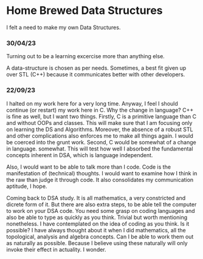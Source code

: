 # Home Brewed Data Structures
I felt a need to make my own Data Structures. 

### 30/04/23
Turning out to be a learning excercise more than anything else.

A data-structure is chosen as per needs.
Sometimes, a best fit given up over STL (C++) 
    because it communicates better with other developers.

### 22/09/23
I halted on my work here for a very long time.
Anyway, I feel I should continue (or restart) my work here in C.
Why the change in language? C++ is fine as well, but I want two things.
Firstly, C is a primitive language than C and without OOPs and classes.
This will make sure that I am focusing only on learning the DS and Algorithms.
Moreover, the absence of a robust STL and other complications also enforces me to make all things again.
I would be coerced into the grunt work.
Second, C would be somewhat of a change in language. somewhat. This will test how well
I absorbed the fundamental concepts inherent in DSA, which is language independent.

Also, I would want to be able to talk more than I code. Code is the manifestation of (technical) thoughts.
I would want to examine how I think in the raw than judge it through code.
It also consolidates my communication aptitude, I hope.

Coming back to DSA study. It is all mathematics, a very constricted and dicrete form of it.
But there are also extra steps, to be able tell the computer to work on your DSA code.
You need some grasp on coding languages and also be able to type as quickly as you think.
Trivial but worth mentioning nonetheless.
I have contemplated on the idea of coding as you think. Is it possible? I have always thought about it 
when I did mathematics, all the topological, analysis and algebra concepts. Can I be able to work them out as naturally as possible. Because I believe using these naturally will only invoke their effect in actuality.
I wonder.

